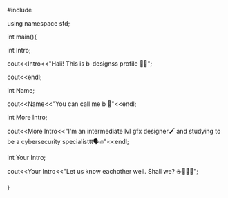 #include<iostream>

using namespace std;

int main(){

int Intro;

cout<<Intro<<"Haii! This is b-designss profile ✌🏻";

cout<<endl;

int Name;

cout<<Name<<"You can call me b 🌷"<<endl;

int More Intro;

cout<<More Intro<<"I'm an intermediate lvl gfx designer🖌️ and studying to be a cybersecurity specialisttt🗣️🔥"<<endl;

int Your Intro;

cout<<Your Intro<<"Let us know eachother well. Shall we? ☕🏃🏻‍♀️";

}

